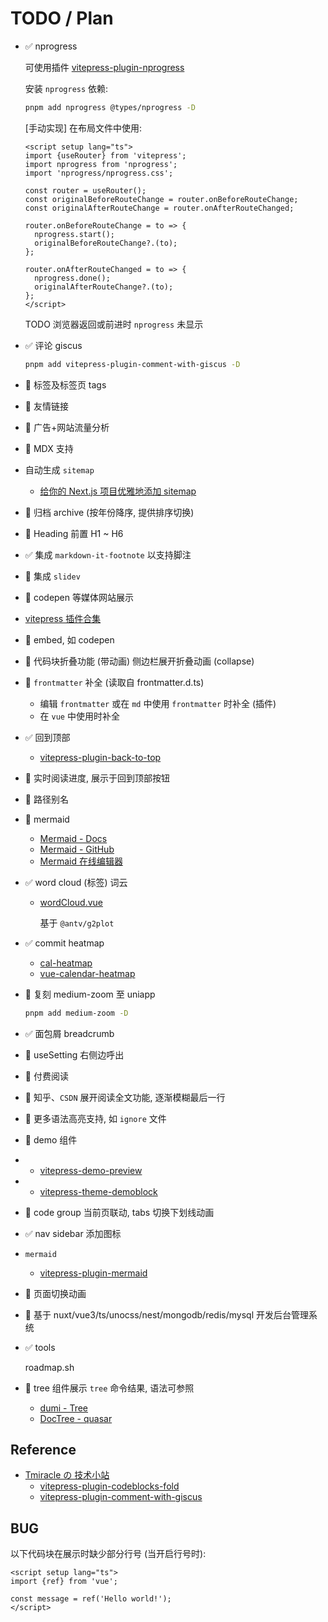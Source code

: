 # TODO / Plan

- ✅ nprogress

  可使用插件 [vitepress-plugin-nprogress](https://github.com/ZhongxuYang/vitepress-plugin-nprogress)

  安装 `nprogress` 依赖:

  ```bash
  pnpm add nprogress @types/nprogress -D
  ```

  [手动实现] 在布局文件中使用:

  ```vue twoslash
  <script setup lang="ts">
  import {useRouter} from 'vitepress';
  import nprogress from 'nprogress';
  import 'nprogress/nprogress.css';

  const router = useRouter();
  const originalBeforeRouteChange = router.onBeforeRouteChange;
  const originalAfterRouteChange = router.onAfterRouteChanged;

  router.onBeforeRouteChange = to => {
    nprogress.start();
    originalBeforeRouteChange?.(to);
  };

  router.onAfterRouteChanged = to => {
    nprogress.done();
    originalAfterRouteChange?.(to);
  };
  </script>
  ```

  TODO 浏览器返回或前进时 `nprogress` 未显示

- ✅ 评论 giscus

  ```bash
  pnpm add vitepress-plugin-comment-with-giscus -D
  ```

- 🚧 标签及标签页 tags
- 🚧 友情链接
- 🚧 广告+网站流量分析
- 🚧 MDX 支持
- 自动生成 `sitemap`

  - [给你的 Next.js 项目优雅地添加 sitemap](https://chodocs.cn/nextjs/sitemap/)

- 🚧 归档 archive (按年份降序, 提供排序切换)
- 🚧 Heading 前置 H1 ~ H6
- ✅ 集成 `markdown-it-footnote` 以支持脚注
- 🚧 集成 `slidev`
- 🚧 codepen 等媒体网站展示
- [vitepress 插件合集](https://chodocs.cn/program/vitepress-plugin/)
- 🚧 embed, 如 codepen
- 🚧 代码块折叠功能 (带动画) 侧边栏展开折叠动画 (collapse)
- 🚧 `frontmatter` 补全 (读取自 frontmatter.d.ts)
  - 编辑 `frontmatter` 或在 `md` 中使用 `frontmatter` 时补全 (插件)
  - 在 `vue` 中使用时补全
- ✅ 回到顶部

  - [vitepress-plugin-back-to-top](https://github.com/wehuss/vitepress-plugin-back-to-top)

- 🚧 实时阅读进度, 展示于回到顶部按钮
- 🚧 路径别名
- 🚧 mermaid

  - [Mermaid - Docs](https://mermaid.js.org/)
  - [Mermaid - GitHub](https://github.com/mermaid-js/mermaid)
  - [Mermaid 在线编辑器](https://mermaid.live)

- ✅ word cloud (标签) 词云

  - [wordCloud.vue](https://github.com/yqchilde/yqchilde.github.io/blob/825854e3318298f7d67aab5bcc76f6b0f3dab1d8/.vitepress/theme/components/wordCloud.vue)

    基于 `@antv/g2plot`

- ✅ commit heatmap

  - [cal-heatmap](https://github.com/wa0x6e/cal-heatmap)
  - [vue-calendar-heatmap](https://github.com/julienr114/vue-calendar-heatmap)

- 🚧 复刻 medium-zoom 至 uniapp

  ```bash
  pnpm add medium-zoom -D
  ```

- ✅ 面包屑 breadcrumb
- 🚧 useSetting 右侧边呼出
- 🚧 付费阅读
- 🚧 知乎、`CSDN` 展开阅读全文功能, 逐渐模糊最后一行
- 🚧 更多语法高亮支持, 如 `ignore` 文件
- 🚧 demo 组件
- - [vitepress-demo-preview](https://github.com/flingyp/vitepress-demo-preview)
- - [vitepress-theme-demoblock](https://github.com/xinlei3166/vitepress-theme-demoblock/tree/main)
- 🚧 code group 当前页联动, tabs 切换下划线动画
- ✅ nav sidebar 添加图标
- `mermaid`

  - [vitepress-plugin-mermaid](https://emersonbottero.github.io/vitepress-plugin-mermaid/)

- 🚧 页面切换动画
- 🚧 基于 nuxt/vue3/ts/unocss/nest/mongodb/redis/mysql 开发后台管理系统
- ✅ tools

  roadmap.sh

- 🚧 tree 组件展示 `tree` 命令结果, 语法可参照

  - [dumi - Tree](https://d.umijs.org/guide/markdown#tree)
  - [DocTree - quasar](https://github.com/quasarframework/quasar/blob/dev/docs/src/components/DocTree.vue)

## Reference

- [Tmiracle の 技术小站](https://blog.namichong.com/)
  - [vitepress-plugin-codeblocks-fold](https://github.com/T-miracle/vitepress-plugin-codeblocks-fold)
  - [vitepress-plugin-comment-with-giscus](https://github.com/T-miracle/vitepress-plugin-comment-with-giscus)

## BUG

以下代码块在展示时缺少部分行号 (当开启行号时):

```vue twoslash :line-numbers
<script setup lang="ts">
import {ref} from 'vue';

const message = ref('Hello world!');
</script>
```
